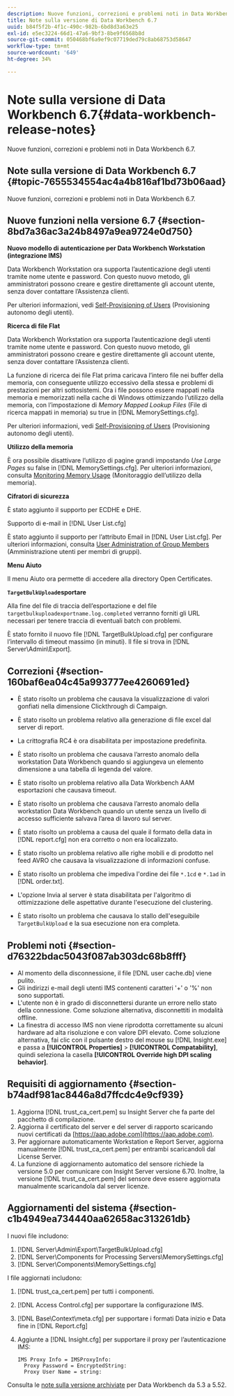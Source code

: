 ```yaml
---
description: Nuove funzioni, correzioni e problemi noti in Data Workbench 6.7.
title: Note sulla versione di Data Workbench 6.7
uuid: b84f5f2b-4f1c-490c-982b-6bd8d3a63e25
exl-id: e5ec3224-66d1-47a6-9bf3-8be9f6568b8d
source-git-commit: 050468bf6a9ef9c07719ded79c8ab68753d58647
workflow-type: tm+mt
source-wordcount: '649'
ht-degree: 34%

---
```


# Note sulla versione di Data Workbench 6.7{#data-workbench-release-notes}

Nuove funzioni, correzioni e problemi noti in Data Workbench 6.7.

## Note sulla versione di Data Workbench 6.7 {#topic-7655534554ac4a4b816af1bd73b06aad}

Nuove funzioni, correzioni e problemi noti in Data Workbench 6.7.

## Nuove funzioni nella versione 6.7 {#section-8bd7a36ac3a24b8497a9ea9724e0d750}

**Nuovo modello di autenticazione per Data Workbench Workstation (integrazione IMS)**

Data Workbench Workstation ora supporta l’autenticazione degli utenti tramite nome utente e password. Con questo nuovo metodo, gli amministratori possono creare e gestire direttamente gli account utente, senza dover contattare l’Assistenza clienti.

Per ulteriori informazioni, vedi [Self-Provisioning of Users](https://experienceleague.adobe.com/docs/data-workbench/using/client/c-self-provisioning-users.html) (Provisioning autonomo degli utenti).

**Ricerca di file Flat**

Data Workbench Workstation ora supporta l’autenticazione degli utenti tramite nome utente e password. Con questo nuovo metodo, gli amministratori possono creare e gestire direttamente gli account utente, senza dover contattare l’Assistenza clienti.

La funzione di ricerca dei file Flat prima caricava l’intero file nei buffer della memoria, con conseguente utilizzo eccessivo della stessa e problemi di prestazioni per altri sottosistemi. Ora i file possono essere mappati nella memoria e memorizzati nella cache di Windows ottimizzando l’utilizzo della memoria, con l’impostazione di *Memory Mapped Lookup Files* (File di ricerca mappati in memoria) su true in [!DNL MemorySettings.cfg].

Per ulteriori informazioni, vedi [Self-Provisioning of Users](https://experienceleague.adobe.com/docs/data-workbench/using/client/c-self-provisioning-users.html) (Provisioning autonomo degli utenti).

**Utilizzo della memoria**

È ora possibile disattivare l’utilizzo di pagine grandi impostando *Use Large Pages* su false in [!DNL MemorySettings.cfg]. Per ulteriori informazioni, consulta [Monitoring Memory Usage](https://experienceleague.adobe.com/docs/data-workbench/using/server-admin-install/admin-dwb-server/t-mntr-mry-usg.html) (Monitoraggio dell’utilizzo della memoria).

**Cifratori di sicurezza**

È stato aggiunto il supporto per ECDHE e DHE.

Supporto di e-mail in [!DNL User List.cfg]

È stato aggiunto il supporto per l’attributo Email in [!DNL User List.cfg]. Per ulteriori informazioni, consulta [User Administration of Group Members](https://experienceleague.adobe.com/docs/data-workbench/using/server-admin-install/admin-dwb-server/access-control/dwb-self-admin-member-access.html?lang=en) (Amministrazione utenti per membri di gruppi).

**Menu Aiuto**

Il menu Aiuto ora permette di accedere alla directory Open Certificates.

**`TargetBulkUpload`esportare**

Alla fine del file di traccia dell’esportazione e del file `targetbulkuploadexportname.log.completed` verranno forniti gli URL necessari per tenere traccia di eventuali batch con problemi.

È stato fornito il nuovo file [!DNL TargetBulkUpload.cfg] per configurare l’intervallo di timeout massimo (in minuti). Il file si trova in [!DNL Server\Admin\Export\].

## Correzioni {#section-160baf6ea04c45a993777ee4260691ed}

* È stato risolto un problema che causava la visualizzazione di valori gonfiati nella dimensione Clickthrough di Campaign.
* È stato risolto un problema relativo alla generazione di file excel dal server di report.
* La crittografia RC4 è ora disabilitata per impostazione predefinita.
* È stato risolto un problema che causava l’arresto anomalo della workstation Data Workbench quando si aggiungeva un elemento dimensione a una tabella di legenda del valore.
* È stato risolto un problema relativo alla Data Workbench AAM esportazioni che causava timeout.
* È stato risolto un problema che causava l’arresto anomalo della workstation Data Workbench quando un utente senza un livello di accesso sufficiente salvava l’area di lavoro sul server.
* È stato risolto un problema a causa del quale il formato della data in [!DNL report.cfg] non era corretto o non era localizzato.
* È stato risolto un problema relativo alle righe mobili e di prodotto nel feed AVRO che causava la visualizzazione di informazioni confuse.
* È stato risolto un problema che impediva l&#39;ordine dei file `*.1cd` e `*.1ad` in [!DNL order.txt].

* L&#39;opzione Invia al server è stata disabilitata per l&#39;algoritmo di ottimizzazione delle aspettative durante l&#39;esecuzione del clustering.
* È stato risolto un problema che causava lo stallo dell&#39;eseguibile `TargetBulkUpload` e la sua esecuzione non era completa.

## Problemi noti {#section-d76322bdac5043f087ab303dc68b8fff}

* Al momento della disconnessione, il file [!DNL user cache.db] viene pulito.
* Gli indirizzi e-mail degli utenti IMS contenenti caratteri &#39;+&#39; o &#39;%&#39; non sono supportati.
* L&#39;utente non è in grado di disconnettersi durante un errore nello stato della connessione. Come soluzione alternativa, disconnettiti in modalità offline.
* La finestra di accesso IMS non viene riprodotta correttamente su alcuni hardware ad alta risoluzione e con valore DPI elevato. Come soluzione alternativa, fai clic con il pulsante destro del mouse su [!DNL Insight.exe] e passa a **[!UICONTROL Properties]** > **[!UICONTROL Compatability]**, quindi seleziona la casella **[!UICONTROL Override high DPI scaling behavior]**.

## Requisiti di aggiornamento {#section-b74adf981ac8446a8d7ffcdc4e9cf939}

1. Aggiorna [!DNL trust_ca_cert.pem] su Insight Server che fa parte del pacchetto di compilazione.
1. Aggiorna il certificato del server e del server di rapporto scaricando nuovi certificati da [https://aap.adobe.com](https://aap.adobe.com).
1. Per aggiornare automaticamente Workstation e Report Server, aggiorna manualmente [!DNL trust_ca_cert.pem] per entrambi scaricandoli dal License Server.
1. La funzione di aggiornamento automatico del sensore richiede la versione 5.0 per comunicare con Insight Server versione 6.70. Inoltre, la versione [!DNL trust_ca_cert.pem] del sensore deve essere aggiornata manualmente scaricandola dal server licenze.

## Aggiornamenti del sistema {#section-c1b4949ea734440aa62658ac313261db}

I nuovi file includono:

1. [!DNL Server\Admin\Export\TargetBulkUpload.cfg]
1. [!DNL Server\Components for Processing Servers\MemorySettings.cfg]
1. [!DNL Server\Components\MemorySettings.cfg]

I file aggiornati includono:

1. [!DNL trust_ca_cert.pem] per tutti i componenti.
1. [!DNL Access Control.cfg] per supportare la configurazione IMS.
1. [!DNL Base\Context\meta.cfg] per supportare i formati Data inizio e Data fine in  [!DNL Report.cfg]

1. Aggiunte a [!DNL Insight.cfg] per supportare il proxy per l’autenticazione IMS:

   ```
   IMS Proxy Info = IMSProxyInfo: 
     Proxy Password = EncryptedString:
     Proxy User Name = string:
   ```

Consulta le [note sulla versione archiviate](https://experienceleague.adobe.com/docs/data-workbench/using/release-notes/release-notes.html) per Data Workbench da 5.3 a 5.52.
